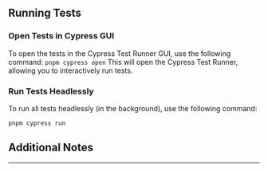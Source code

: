 

## Running Tests

### Open Tests in Cypress GUI

To open the tests in the Cypress Test Runner GUI, use the following command:
`pnpm cypress open`
This will open the Cypress Test Runner, allowing you to interactively run tests.

### Run Tests Headlessly

To run all tests headlessly (in the background), use the following command:

`pnpm cypress run`

## Additional Notes

---
